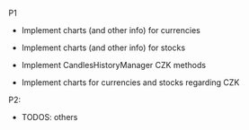 P1

- Implement charts (and other info) for currencies

- Implement charts (and other info) for stocks

- Implement CandlesHistoryManager CZK methods

- Implement charts for currencies and stocks regarding CZK

P2: 

- TODOS: others
 
